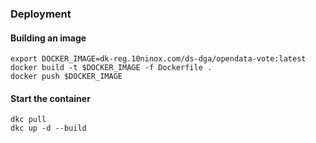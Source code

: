 ### Deployment

#### Building an image

    export DOCKER_IMAGE=dk-reg.10ninox.com/ds-dga/opendata-vote:latest
    docker build -t $DOCKER_IMAGE -f Dockerfile .
    docker push $DOCKER_IMAGE

#### Start the container

    dkc pull
    dkc up -d --build
